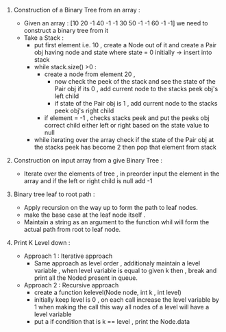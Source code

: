 1. Construction of a Binary Tree from an array :
    - Given an array : [10 20 -1 40 -1 -1 30 50 -1 -1 60 -1 -1] we need to construct a binary tree from it
    - Take a Stack : 
      - put first element i.e. 10 , create a Node out of it and create a Pair obj having node and state where state = 0 initially -> insert into stack
      - while stack.size() >0 : 
        - create a node from element 20 , 
          - now check the peek of the stack and see the state of the Pair obj if its 0 , add current node to the stacks peek obj's left child    
          - if state of the Pair obj is 1 , add current node to the stacks peek obj's right child
        - if element = -1 , checks stacks peek and put the peeks obj correct child either left or right based on the state value to null
      - while iterating over the array check if the state of the Pair obj at the stacks peek has become 2 then pop that element from stack

2. Construction on input array from a give Binary Tree : 
    -  Iterate over the elements of tree , in preorder input the element in the array and if the left or right child is null add -1 

3. Binary tree leaf to root path : 
    - Apply recursion on the way up to form the path to leaf nodes.
    - make the base case at the leaf node itself .
    - Maintain a string as an argument to the function whil will form the actual path from root to leaf node. 

4. Print K Level down : 
    - Approach 1 : Iterative approach 
        - Same approach as level order , additionaly maintain a level variable , when level variable is equal to given k then , break and print all the Noded present in queue.
    - Approach 2 : Recursive approach 
        - create a function kelevel(Node node, int k , int level)
        - initially keep level is 0 , on each call increase the level variable by 1 when making the call this way all nodes of a level will have a level variable
        - put a if condition that is k == level , print the Node.data
             
